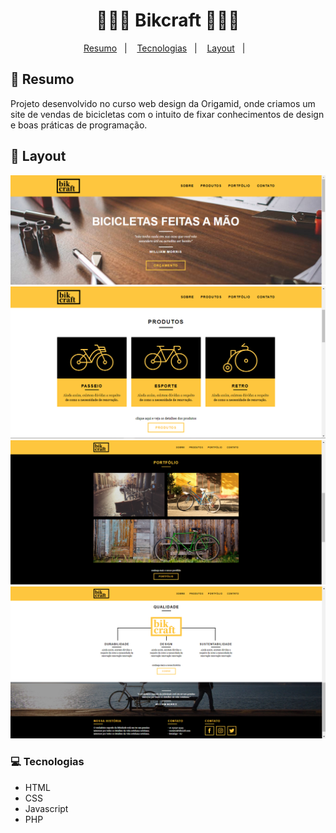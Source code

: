 <h1 align="center">
  🚴🏻‍♂️ Bikcraft 🚴🏻‍♂️
</h1>

<p align="center">
<a href="#-projeto">Resumo</a>&nbsp;&nbsp;&nbsp;|&nbsp;&nbsp;&nbsp;
  <a href="#rocket-tecnologias">Tecnologias</a>&nbsp;&nbsp;&nbsp;|&nbsp;&nbsp;&nbsp;  
  <a href="#-layout">Layout</a>&nbsp;&nbsp;&nbsp;|&nbsp;&nbsp;&nbsp;
</p>

## 🚀 Resumo

Projeto desenvolvido no curso web design da Origamid, onde criamos um site de vendas de bicicletas com o intuito de fixar conhecimentos de design e boas práticas de programação.


## 🎨 Layout

![Layout do projeto](https://github.com/fabricioig863/bikcraft/blob/master/layout/Layout%2001.png)
![Layout do projeto](https://github.com/fabricioig863/bikcraft/blob/master/layout/Layout%2002.png)
![Layout do projeto](https://github.com/fabricioig863/bikcraft/blob/master/layout/Layout%2003.png)
![Layout do projeto](https://github.com/fabricioig863/bikcraft/blob/master/layout/Layout%2004.png)

### 💻 Tecnologias 

- HTML
- CSS
- Javascript
- PHP


